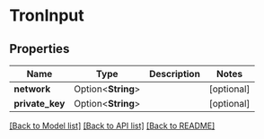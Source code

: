# TronInput

## Properties

Name | Type | Description | Notes
------------ | ------------- | ------------- | -------------
**network** | Option<**String**> |  | [optional]
**private_key** | Option<**String**> |  | [optional]

[[Back to Model list]](../README.md#documentation-for-models) [[Back to API list]](../README.md#documentation-for-api-endpoints) [[Back to README]](../README.md)


